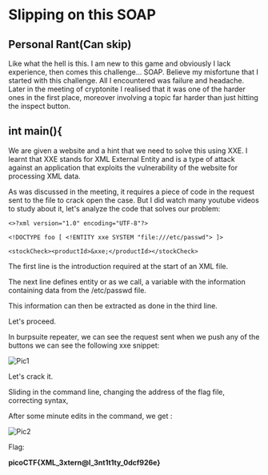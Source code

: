 # Slipping on this SOAP

## Personal Rant(Can skip)
Like what the hell is this. I am new to this game and obviously I lack experience,
then comes this challenge... SOAP. Believe my misfortune that I started with this challenge.
All I encountered was failure and headache. Later in the meeting of cryptonite I realised that 
it was one of the harder ones in the first place, moreover involving a topic far harder than just hitting
the inspect button.

## int main(){

We are given a website and a hint that we need to solve this using XXE.
I learnt that XXE stands for XML External Entity and is a type of attack against an application that 
exploits the vulnerability of the website for processing XML data.

As was discussed in the meeting, it requires a piece of code in the request sent to the file 
to crack open the case. But I did watch many youtube videos to study about it, let's 
analyze the code that solves our problem:

```
<>?xml version="1.0" encoding="UTF-8"?>

<!DOCTYPE foo [ <!ENTITY xxe SYSTEM "file:///etc/passwd"> ]>

<stockCheck><productId>&xxe;</productId></stockCheck>
```

The first line is the introduction required at the start of an XML file. 

The next line defines entity or as we call, a variable with the information containing data 
from the /etc/passwd file.

This information can then be extracted as done in the third line.

Let's proceed.

In burpsuite repeater, we can see the request sent when we push any of the buttons 
we can see the following xxe snippet:

![Pic1]("C:\Users\ElaYTurbo\Desktop\TurboFile\Projects\Crypto\ss6.png")

Let's crack it.

Sliding in the command line, changing the address of the flag file, correcting syntax,

After some minute edits in the command, we get : 

![Pic2](C:\Users\ElaYTurbo\Desktop\TurboFile\Projects\Crypto\ss7.png)

Flag:

**picoCTF{XML_3xtern@l_3nt1t1ty_0dcf926e}**
